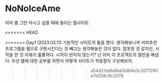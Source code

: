 # NoNoIceAme
 아아 좀 그만 마시고 싶을 때에 들리는 웹사이트

<<<<<<< HEAD

=======
Day1 (2023.02.11)
기본적인 사이트의 틀을 짰다. 
생각해보니까 커피추천 프로그램을 웹으로 구현시킨다는 것 빼고는 생각해놓은 것이 없다.
잘못된 것 같지만, 시작을 한 것 자체가 훌륭하다. 시작이 반이지 않는가? 난 이미 이 프로젝트의 절반을 해냈다.
우선 웹에 대한 공부를 하면서 어떻게 사이트가 작동할지 구상해보자.
>>>>>>> a54d21ddfa6bb5d64e3c307f260e7e558c9c2078
